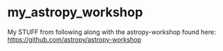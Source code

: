 # my_astropy_workshop
My STUFF from following along with the astropy-workshop found here: https://github.com/astropy/astropy-workshop

